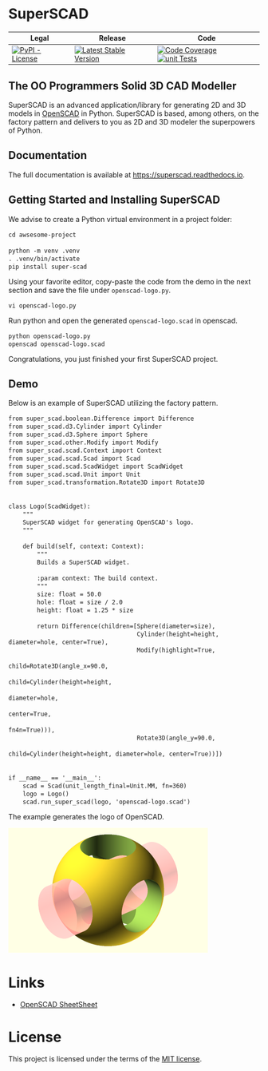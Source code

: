 # SuperSCAD

<table>
<thead>
<tr>
<th>Legal</th>
<th>Release</th>
<th>Code</th>
</tr>
</thead>
<tbody>
<tr>
<td>
<a href="https://pypi.org/project/Super-SCAD/" target="_blank"><img alt="PyPI - License" src="https://img.shields.io/pypi/l/Super-SCAD">
</a>
</td>
<td>
<a href="https://badge.fury.io/py/Super-SCAD" target="_blank"><img src="https://badge.fury.io/py/Super-SCAD.svg" alt="Latest Stable Version"/></a><br/>
</td>
<td>
<a href="https://codecov.io/gh/SuperSCAD/SuperSCAD" target="_blank"><img src="https://codecov.io/gh/SuperSCAD/SuperSCAD/graph/badge.svg?token=7D8V8RRY11" alt="Code Coverage"/></a>
<a href="https://github.com/SuperSCAD/SuperSCAD/actions/workflows/unit.yml"><img src="https://github.com/SuperSCAD/SuperSCAD/actions/workflows/unit.yml/badge.svg" alt="unit Tests"/></a>
</td>
</tr>
</tbody>
</table>

## The OO Programmers Solid 3D CAD Modeller

SuperSCAD is an advanced application/library for generating 2D and 3D models in [OpenSCAD](https://openscad.org) in
Python. SuperSCAD is based, among others, on the factory pattern and delivers to you as 2D and 3D modeler the
superpowers of Python.

## Documentation

The full documentation is available at https://superscad.readthedocs.io.

## Getting Started and Installing SuperSCAD

We advise to create a Python virtual environment in a project folder:

```shell
cd awsesome-project

python -m venv .venv
. .venv/bin/activate
pip install super-scad
```

Using your favorite editor, copy-paste the code from the demo in the next section and save the file under
`openscad-logo.py`.

```shell
vi openscad-logo.py  
```

Run python and open the generated `openscad-logo.scad` in openscad.

```shell
python openscad-logo.py
openscad openscad-logo.scad
```

Congratulations, you just finished your first SuperSCAD project.

## Demo

Below is an example of SuperSCAD utilizing the factory pattern.

```python3
from super_scad.boolean.Difference import Difference
from super_scad.d3.Cylinder import Cylinder
from super_scad.d3.Sphere import Sphere
from super_scad.other.Modify import Modify
from super_scad.scad.Context import Context
from super_scad.scad.Scad import Scad
from super_scad.scad.ScadWidget import ScadWidget
from super_scad.scad.Unit import Unit
from super_scad.transformation.Rotate3D import Rotate3D


class Logo(ScadWidget):
    """
    SuperSCAD widget for generating OpenSCAD's logo.
    """

    def build(self, context: Context):
        """
        Builds a SuperSCAD widget.

        :param context: The build context.
        """
        size: float = 50.0
        hole: float = size / 2.0
        height: float = 1.25 * size

        return Difference(children=[Sphere(diameter=size),
                                    Cylinder(height=height, diameter=hole, center=True),
                                    Modify(highlight=True,
                                           child=Rotate3D(angle_x=90.0,
                                                          child=Cylinder(height=height,
                                                                         diameter=hole,
                                                                         center=True,
                                                                         fn4n=True))),
                                    Rotate3D(angle_y=90.0,
                                             child=Cylinder(height=height, diameter=hole, center=True))])


if __name__ == '__main__':
    scad = Scad(unit_length_final=Unit.MM, fn=360)
    logo = Logo()
    scad.run_super_scad(logo, 'openscad-logo.scad')
```

The example generates the logo of OpenSCAD.

![OpenSCAD Logo](openscad-logo.png)

# Links

* [OpenSCAD SheetSheet](https://openscad.org/cheatsheet/index.html)

# License

This project is licensed under the terms of the [MIT license](LICENSE).
